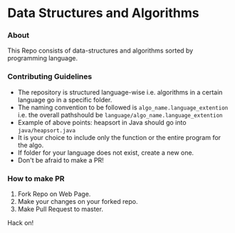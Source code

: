 # Data Structures and Algorithms

### About
This Repo consists of data-structures and algorithms sorted by programming language.

### Contributing Guidelines
- The repository is structured language-wise i.e. algorithms in a certain language go in a specific folder.
- The naming convention to be followed is ```algo_name.language_extention``` i.e. the overall pathshould be ```language/algo_name.language_extention```
- Example of above points: heapsort in Java should go into `java/heapsort.java`
- It is your choice to include only the function or the entire program for the algo.
- If folder for your language does not exist, create a new one.
- Don't be afraid to make a PR!

### How to make PR
1. Fork Repo on Web Page.
2. Make your changes on your forked repo.
3. Make Pull Request to master.

Hack on!
